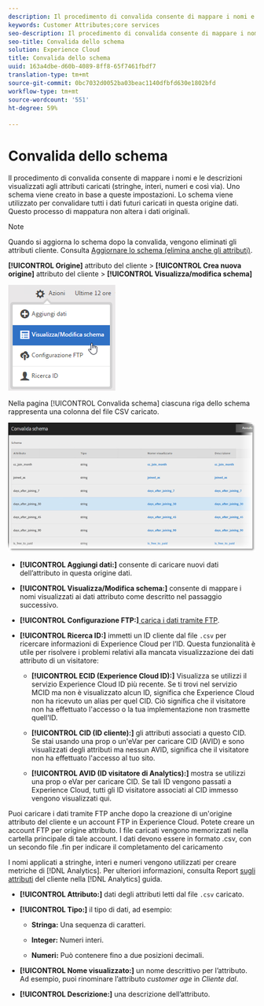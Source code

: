 ```yaml
---
description: Il procedimento di convalida consente di mappare i nomi e le descrizioni visualizzati agli attributi caricati (stringhe, interi, numeri e così via). Uno schema viene creato in base a queste impostazioni. Lo schema viene utilizzato per convalidare tutti i dati futuri caricati in questa origine dati. Questo processo di mappatura non altera i dati originali.
keywords: Customer Attributes;core services
seo-description: Il procedimento di convalida consente di mappare i nomi e le descrizioni visualizzati agli attributi caricati (stringhe, interi, numeri e così via). Uno schema viene creato in base a queste impostazioni. Lo schema viene utilizzato per convalidare tutti i dati futuri caricati in questa origine dati. Questo processo di mappatura non altera i dati originali.
seo-title: Convalida dello schema
solution: Experience Cloud
title: Convalida dello schema
uuid: 163a4dbe-d60b-4089-8ff8-65f7461fbdf7
translation-type: tm+mt
source-git-commit: 0bc7032d0052ba03beac1140dfbfd630e1802bfd
workflow-type: tm+mt
source-wordcount: '551'
ht-degree: 59%

---
```



# Convalida dello schema

Il procedimento di convalida consente di mappare i nomi e le descrizioni visualizzati agli attributi caricati (stringhe, interi, numeri e così via). Uno schema viene creato in base a queste impostazioni. Lo schema viene utilizzato per convalidare tutti i dati futuri caricati in questa origine dati. Questo processo di mappatura non altera i dati originali.

>[!NOTE]
>
>Quando si aggiorna lo schema dopo la convalida, vengono eliminati gli attributi cliente. Consulta [Aggiornare lo schema (elimina anche gli attributi)](../attributes/t-crs-usecase.md#task_6568898BB7C44A42ABFB86532B89063C).

**[!UICONTROL Origine]** attributo del cliente > **[!UICONTROL Crea nuova origine]** attributo del cliente > **[!UICONTROL Visualizza/modifica schema]**

![](assets/view_edit_schema.png)

Nella pagina [!UICONTROL Convalida schema] ciascuna riga dello schema rappresenta una colonna del file CSV caricato.

![](assets/06_crs_usecase.png)

* **[!UICONTROL Aggiungi dati:]** consente di caricare nuovi dati dell’attributo in questa origine dati.

* **[!UICONTROL Visualizza/Modifica schema:]** consente di mappare i nomi visualizzati ai dati attributo come descritto nel passaggio successivo.

* **[!UICONTROL Configurazione FTP:]**[ carica i dati tramite FTP](../attributes/t-upload-attributes-ftp.md#task_591C3B6733424718A62453D2F8ADF73B).

* **[!UICONTROL Ricerca ID:]** immetti un ID cliente dal file `.csv` per ricercare informazioni di Experience Cloud per l’ID. Questa funzionalità è utile per risolvere i problemi relativi alla mancata visualizzazione dei dati attributo di un visitatore:

   * **[!UICONTROL ECID (Experience Cloud ID):]** Visualizza se utilizzi il servizio Experience Cloud ID più recente. Se ti trovi nel servizio MCID ma non è visualizzato alcun ID, significa che Experience Cloud non ha ricevuto un alias per quel CID. Ciò significa che il visitatore non ha effettuato l&#39;accesso o la tua implementazione non trasmette quell&#39;ID.

   * **[!UICONTROL CID (ID cliente):]** gli attributi associati a questo CID. Se stai usando una prop o un&#39;eVar per caricare CID (AVID) e sono visualizzati degli attributi ma nessun AVID, significa che il visitatore non ha effettuato l&#39;accesso al tuo sito.

   * **[!UICONTROL AVID (ID visitatore di Analytics):]** mostra se utilizzi una prop o eVar per caricare CID. Se tali ID vengono passati a Experience Cloud, tutti gli ID visitatore associati al CID immesso vengono visualizzati qui.

Puoi caricare i dati tramite FTP anche dopo la creazione di un&#39;origine attributo del cliente e un account FTP in Experience Cloud. Potete creare un account FTP per origine attributo. I file caricati vengono memorizzati nella cartella principale di tale account. I dati devono essere in formato .csv, con un secondo file .fin per indicare il completamento del caricamento

I nomi applicati a stringhe, interi e numeri vengono utilizzati per creare metriche di [!DNL Analytics]. Per ulteriori informazioni, consulta Report [sugli attributi](https://docs.adobe.com/help/en/analytics/components/variables/dimensions-reports/reports-customer-attributes.html) del cliente nella [!DNL Analytics] guida.

* **[!UICONTROL Attributo:]** dati degli attributi letti dal file `.csv` caricato.

* **[!UICONTROL Tipo:]** il tipo di dati, ad esempio:

   * **Stringa:** Una sequenza di caratteri.

   * **Integer:** Numeri interi.

   * **Numeri:** Può contenere fino a due posizioni decimali.

* **[!UICONTROL Nome visualizzato:]** un nome descrittivo per l’attributo. Ad esempio, puoi rinominare l’attributo *customer age* in *Cliente dal*.

* **[!UICONTROL Descrizione:]** una descrizione dell’attributo.
